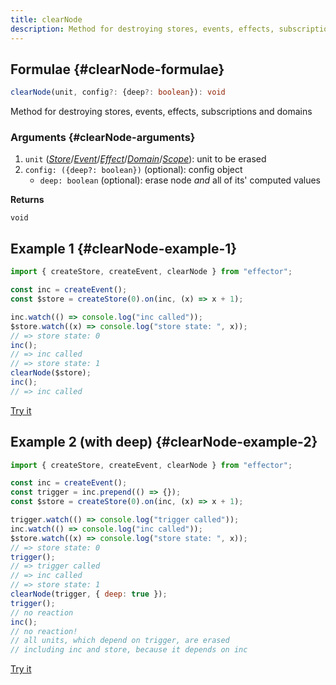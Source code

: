 ```yaml
---
title: clearNode
description: Method for destroying stores, events, effects, subscriptions and domains
---
```


## Formulae {#clearNode-formulae}

```ts
clearNode(unit, config?: {deep?: boolean}): void
```

Method for destroying stores, events, effects, subscriptions and domains

### Arguments {#clearNode-arguments}

1. `unit` ([_Store_](/api/effector/Store.md)/[_Event_](/api/effector/Event.md)/[_Effect_](/api/effector/Effect.md)/[_Domain_](/api/effector/Domain.md)/[_Scope_](/api/effector/Scope.md)): unit to be erased
2. `config: ({deep?: boolean})` (optional): config object
   - `deep: boolean` (optional): erase node _and_ all of its' computed values

**Returns**

`void`

## Example 1 {#clearNode-example-1}

```js
import { createStore, createEvent, clearNode } from "effector";

const inc = createEvent();
const $store = createStore(0).on(inc, (x) => x + 1);

inc.watch(() => console.log("inc called"));
$store.watch((x) => console.log("store state: ", x));
// => store state: 0
inc();
// => inc called
// => store state: 1
clearNode($store);
inc();
// => inc called
```

[Try it](https://share.effector.dev/WjuSl6aN)

## Example 2 (with deep) {#clearNode-example-2}

```js
import { createStore, createEvent, clearNode } from "effector";

const inc = createEvent();
const trigger = inc.prepend(() => {});
const $store = createStore(0).on(inc, (x) => x + 1);

trigger.watch(() => console.log("trigger called"));
inc.watch(() => console.log("inc called"));
$store.watch((x) => console.log("store state: ", x));
// => store state: 0
trigger();
// => trigger called
// => inc called
// => store state: 1
clearNode(trigger, { deep: true });
trigger();
// no reaction
inc();
// no reaction!
// all units, which depend on trigger, are erased
// including inc and store, because it depends on inc
```

[Try it](https://share.effector.dev/EkETZtKI)
